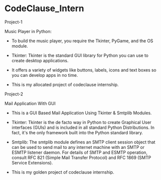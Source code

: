 # CodeClause_Intern

Project-1


Music Player in Python:


* To build the music player, you require the Tkinter, PyGame, and the OS module. 

* Tkinter: Tkinter is the standard GUI library for Python you can use to create desktop applications. 

* It offers a variety of widgets like buttons, labels, icons and text boxes so you can develop apps in no time.

* This is my allocated project of codeclause internship.




Project-2


Mail Application With GUI

* This is a GUI Based Mail Application Using Tkinter & Smtplib Modules.

* Tkinter: Tkinter is the de facto way in Python to create Graphical User interfaces (GUIs) and is included in all standard Python Distributions. In fact, it's the only framework built into the Python standard library.

* Smtplib: The smtplib module defines an SMTP client session object that can be used to send mail to any internet machine with an SMTP or ESMTP listener daemon. For details of SMTP and ESMTP operation, consult RFC 821 (Simple Mail Transfer Protocol) and RFC 1869 (SMTP Service Extensions).

* This is my golden project of codeclause internship.
